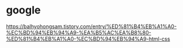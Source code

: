 # google
https://balhyohongsam.tistory.com/entry/%ED%81%B4%EB%A1%A0-%EC%BD%94%EB%94%A9-%EA%B5%AC%EA%B8%80-%ED%81%B4%EB%A1%A0-%EC%BD%94%EB%94%A9-html-css
